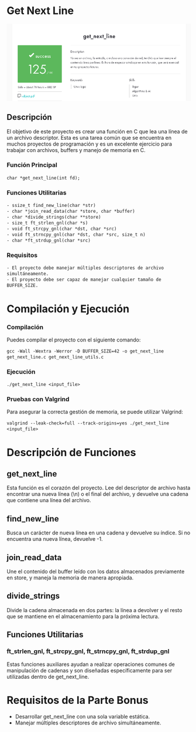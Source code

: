 # Get Next Line

![Resultado](Result_125.png)

## Descripción

El objetivo de este proyecto es crear una función en C que lea una línea de un archivo descriptor. Esta es una tarea común que se encuentra en muchos proyectos de programación y es un excelente ejercicio para trabajar con archivos, buffers y manejo de memoria en C.

### Función Principal

```
char *get_next_line(int fd);
```

### Funciones Utilitarias

```
- ssize_t find_new_line(char *str)
- char *join_read_data(char *store, char *buffer)
- char *divide_strings(char **store)
- size_t ft_strlen_gnl(char *s)
- void ft_strcpy_gnl(char *dst, char *src)
- void ft_strncpy_gnl(char *dst, char *src, size_t n)
- char *ft_strdup_gnl(char *src)
```

### Requisitos

```
- El proyecto debe manejar múltiples descriptores de archivo simultáneamente.
- El proyecto debe ser capaz de manejar cualquier tamaño de BUFFER_SIZE.
```

# Compilación y Ejecución

### Compilación

Puedes compilar el proyecto con el siguiente comando:

```
gcc -Wall -Wextra -Werror -D BUFFER_SIZE=42 -o get_next_line get_next_line.c get_next_line_utils.c
```
### Ejecución

```
./get_next_line <input_file>
```

### Pruebas con Valgrind

Para asegurar la correcta gestión de memoria, se puede utilizar Valgrind:

```
valgrind --leak-check=full --track-origins=yes ./get_next_line <input_file>
```
# Descripción de Funciones

## get_next_line
Esta función es el corazón del proyecto. Lee del descriptor de archivo hasta encontrar una nueva línea (\n) o el final del archivo, y devuelve una cadena que contiene una línea del archivo.

## find_new_line
Busca un carácter de nueva línea en una cadena y devuelve su índice. Si no encuentra una nueva línea, devuelve -1.

## join_read_data
Une el contenido del buffer leído con los datos almacenados previamente en store, y maneja la memoria de manera apropiada.

## divide_strings
Divide la cadena almacenada en dos partes: la línea a devolver y el resto que se mantiene en el almacenamiento para la próxima lectura.

## Funciones Utilitarias
### ft_strlen_gnl, ft_strcpy_gnl, ft_strncpy_gnl, ft_strdup_gnl
Estas funciones auxiliares ayudan a realizar operaciones comunes de manipulación de cadenas y son diseñadas específicamente para ser utilizadas dentro de get_next_line.

# Requisitos de la Parte Bonus

- Desarrollar get_next_line con una sola variable estática.
- Manejar múltiples descriptores de archivo simultáneamente.

